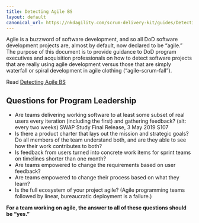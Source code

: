 ```yaml
---
title: Detecting Agile BS
layout: default
canonical_url: https://nkdagility.com/scrum-delivery-kit/guides/Detecting-Agile-BS.html
---
```


Agile is a buzzword of software development, and so all DoD software development projects are, almost by default, now declared to be “agile.” The purpose of this document is to provide guidance to DoD program executives and acquisition professionals on how to detect software projects that are really using agile development versus those that are simply waterfall or spiral development in agile clothing (“agile-scrum-fall”). 

Read [Detecting Agile BS](https://media.defense.gov/2019/May/02/2002127286/-1/-1/0/DIBGUIDEDETECTINGAGILEBS.PDF)


## Questions for Program Leadership

- Are teams delivering working software to at least some subset of real users every iteration (including the first) and gathering feedback? (alt: every two weeks) SWAP Study Final Release, 3 May 2019 S107
- Is there a product charter that lays out the mission and strategic goals? Do all members of the team understand both, and are they able to see how their work contributes to both?
- Is feedback from users turned into concrete work items for sprint teams on timelines shorter than one month?
- Are teams empowered to change the requirements based on user feedback?
- Are teams empowered to change their process based on what they learn?
- Is the full ecosystem of your project agile? (Agile programming teams followed by linear, bureaucratic deployment is a failure.)

**For a team working on agile, the answer to all of these questions should be “yes.”**
